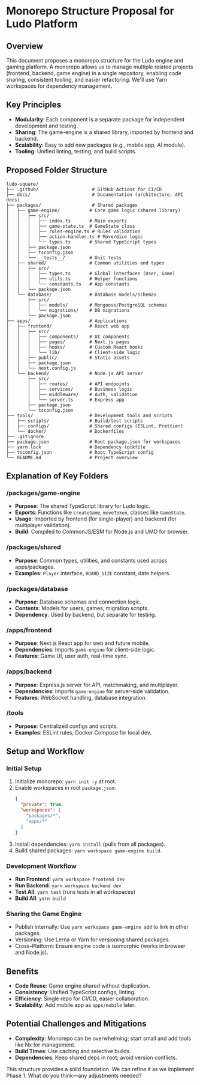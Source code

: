 # Monorepo Structure Proposal for Ludo Platform

## Overview
This document proposes a monorepo structure for the Ludo engine and gaming platform. A monorepo allows us to manage multiple related projects (frontend, backend, game engine) in a single repository, enabling code sharing, consistent tooling, and easier refactoring. We'll use Yarn workspaces for dependency management.

## Key Principles
- **Modularity**: Each component is a separate package for independent development and testing.
- **Sharing**: The game-engine is a shared library, imported by frontend and backend.
- **Scalability**: Easy to add new packages (e.g., mobile app, AI module).
- **Tooling**: Unified linting, testing, and build scripts.

## Proposed Folder Structure

```
ludo-square/
├── .github/                    # GitHub Actions for CI/CD
├── docs/                       # Documentation (architecture, API docs)
├── packages/                   # Shared packages
│   ├── game-engine/           # Core game logic (shared library)
│   │   ├── src/
│   │   │   ├── index.ts       # Main exports
│   │   │   ├── game-state.ts  # GameState class
│   │   │   ├── rules-engine.ts # Rules validation
│   │   │   ├── action-handler.ts # Move/dice logic
│   │   │   └── types.ts       # Shared TypeScript types
│   │   ├── package.json
│   │   ├── tsconfig.json
│   │   └── __tests__/         # Unit tests
│   ├── shared/                # Common utilities and types
│   │   ├── src/
│   │   │   ├── types.ts       # Global interfaces (User, Game)
│   │   │   ├── utils.ts       # Helper functions
│   │   │   └── constants.ts   # App constants
│   │   └── package.json
│   └── database/              # Database models/schemas
│       ├── src/
│       │   ├── models/        # Mongoose/PostgreSQL schemas
│       │   └── migrations/    # DB migrations
│       └── package.json
├── apps/                      # Applications
│   ├── frontend/              # React web app
│   │   ├── src/
│   │   │   ├── components/    # UI components
│   │   │   ├── pages/         # Next.js pages
│   │   │   ├── hooks/         # Custom React hooks
│   │   │   └── lib/           # Client-side logic
│   │   ├── public/            # Static assets
│   │   ├── package.json
│   │   └── next.config.js
│   └── backend/               # Node.js API server
│       ├── src/
│       │   ├── routes/        # API endpoints
│       │   ├── services/      # Business logic
│       │   ├── middleware/    # Auth, validation
│       │   └── server.ts      # Express app
│       ├── package.json
│       └── tsconfig.json
├── tools/                     # Development tools and scripts
│   ├── scripts/               # Build/test scripts
│   ├── configs/               # Shared configs (ESLint, Prettier)
│   └── docker/                # Dockerfiles
├── .gitignore
├── package.json               # Root package.json for workspaces
├── yarn.lock                  # Dependency lockfile
├── tsconfig.json              # Root TypeScript config
└── README.md                  # Project overview
```

## Explanation of Key Folders

### /packages/game-engine
- **Purpose**: The shared TypeScript library for Ludo logic.
- **Exports**: Functions like `createGame`, `moveToken`, classes like `GameState`.
- **Usage**: Imported by frontend (for single-player) and backend (for multiplayer validation).
- **Build**: Compiled to CommonJS/ESM for Node.js and UMD for browser.

### /packages/shared
- **Purpose**: Common types, utilities, and constants used across apps/packages.
- **Examples**: `Player` interface, `BOARD_SIZE` constant, date helpers.

### /packages/database
- **Purpose**: Database schemas and connection logic.
- **Contents**: Models for users, games; migration scripts.
- **Dependency**: Used by backend, but separate for testing.

### /apps/frontend
- **Purpose**: Next.js React app for web and future mobile.
- **Dependencies**: Imports `game-engine` for client-side logic.
- **Features**: Game UI, user auth, real-time sync.

### /apps/backend
- **Purpose**: Express.js server for API, matchmaking, and multiplayer.
- **Dependencies**: Imports `game-engine` for server-side validation.
- **Features**: WebSocket handling, database integration.

### /tools
- **Purpose**: Centralized configs and scripts.
- **Examples**: ESLint rules, Docker Compose for local dev.

## Setup and Workflow

### Initial Setup
1. Initialize monorepo: `yarn init -y` at root.
2. Enable workspaces in root `package.json`:
   ```json
   {
     "private": true,
     "workspaces": [
       "packages/*",
       "apps/*"
     ]
   }
   ```
3. Install dependencies: `yarn install` (pulls from all packages).
4. Build shared packages: `yarn workspace game-engine build`.

### Development Workflow
- **Run Frontend**: `yarn workspace frontend dev`
- **Run Backend**: `yarn workspace backend dev`
- **Test All**: `yarn test` (runs tests in all workspaces)
- **Build All**: `yarn build`

### Sharing the Game Engine
- Publish internally: Use `yarn workspace game-engine add` to link in other packages.
- Versioning: Use Lerna or Yarn for versioning shared packages.
- Cross-Platform: Ensure engine code is isomorphic (works in browser and Node.js).

## Benefits
- **Code Reuse**: Game engine shared without duplication.
- **Consistency**: Unified TypeScript configs, linting.
- **Efficiency**: Single repo for CI/CD, easier collaboration.
- **Scalability**: Add mobile app as `apps/mobile` later.

## Potential Challenges and Mitigations
- **Complexity**: Monorepo can be overwhelming; start small and add tools like Nx for management.
- **Build Times**: Use caching and selective builds.
- **Dependencies**: Keep shared deps in root; avoid version conflicts.

This structure provides a solid foundation. We can refine it as we implement Phase 1. What do you think—any adjustments needed?
